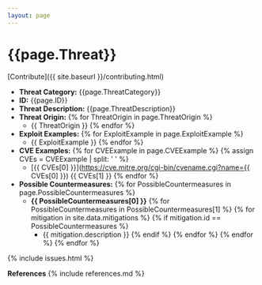 ```yaml
---
layout: page
---
```


# {{page.Threat}}
[Contribute]({{ site.baseurl }}/contributing.html)

- __Threat Category:__ {{page.ThreatCategory}}
- __ID:__ {{page.ID}}
- __Threat Description:__ {{page.ThreatDescription}}
- __Threat Origin:__
{% for ThreatOrigin in page.ThreatOrigin %}
    - {{ ThreatOrigin }}
{% endfor %}
- __Exploit Examples:__
{% for ExploitExample in page.ExploitExample %}
    - {{ ExploitExample }}
{% endfor %}
- __CVE Examples:__
{% for CVEExample in page.CVEExample %}
    {% assign CVEs = CVEExample | split: ' ' %}
    - 	[{{ CVEs[0] }}](https://cve.mitre.org/cgi-bin/cvename.cgi?name={{ CVEs[0] }}) {{ CVEs[1] }}
{% endfor %}
- __Possible Countermeasures:__
{% for PossibleCountermeasures in page.PossibleCountermeasures %}
    - __{{ PossibleCountermeasures[0] }}__
        {% for PossibleCountermeasures in PossibleCountermeasures[1] %}
        {% for mitigation in site.data.mitigations %}
        {% if mitigation.id ==  PossibleCountermeasures %}
        - {{ mitigation.description }}
        {% endif %}
        {% endfor %}
        {% endfor %}
{% endfor %}




{% include issues.html %}


__References__
{% include references.md %}
